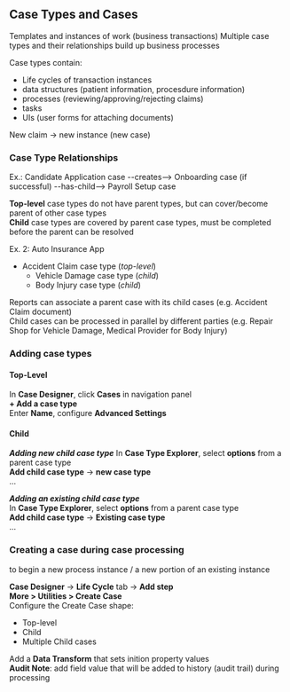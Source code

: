 ## Case Types and Cases
Templates and instances of work (business transactions)
Multiple case types and their relationships build up business processes

Case types contain:
- Life cycles of transaction instances
- data structures (patient information, procesdure information)
- processes (reviewing/approving/rejecting claims)
- tasks
- UIs (user forms for attaching documents)

New claim -> new instance (new case)

### Case Type Relationships
Ex.: Candidate Application case --creates--> Onboarding case (if successful) --has-child--> Payroll Setup case

__Top-level__ case types do not have parent types, but can cover/become parent of other case types  
__Child__ case types are covered by parent case types, must be completed before the parent can be resolved

Ex. 2: Auto Insurance App
- Accident Claim case type (_top-level_)
    - Vehicle Damage case type (_child_)
    - Body Injury case type (_child_)

Reports can associate a parent case with its child cases (e.g. Accident Claim document)  
Child cases can be processed in parallel by different parties (e.g. Repair Shop for Vehicle Damage, Medical Provider for Body Injury)

### Adding case types
#### Top-Level
In __Case Designer__, click __Cases__ in navigation panel  
__+ Add a case type__  
Enter __Name__, configure __Advanced Settings__
#### Child
___Adding new child case type___
In __Case Type Explorer__, select __options__ from a parent case type  
__Add child case type__ -> __new case type__  
...

___Adding an existing child case type___  
In __Case Type Explorer__, select __options__ from a parent case type  
__Add child case type__ -> __Existing case type__  
...

### Creating a case during case processing
to begin a new process instance / a new portion of an existing instance

__Case Designer__ -> __Life Cycle__ tab -> __Add step__  
__More > Utilities > Create Case__  
Configure the Create Case shape:
- Top-level
- Child
- Multiple Child cases

Add a __Data Transform__ that sets inition property values  
__Audit Note__: add field value that will be added to history (audit trail) during processing
